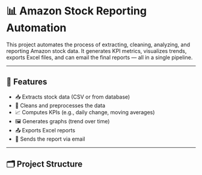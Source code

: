# 📊 Amazon Stock Reporting Automation

This project automates the process of extracting, cleaning, analyzing, and reporting Amazon stock data. It generates KPI metrics, visualizes trends, exports Excel files, and can email the final reports — all in a single pipeline.

---

## 🔧 Features

- 📥 Extracts stock data (CSV or from database)
- 🧹 Cleans and preprocesses the data
- 📈 Computes KPIs (e.g., daily change, moving averages)
- 🖼 Generates graphs (trend over time)
- 📤 Exports Excel reports
- 📧 Sends the report via email

---

## 🗂 Project Structure


